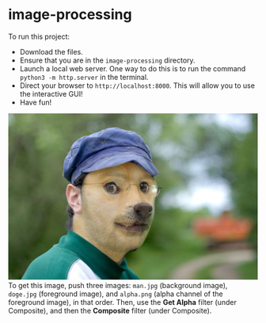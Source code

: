 # image-processing

To run this project: 
* Download the files.
* Ensure that you are in the ```image-processing``` directory.
* Launch a local web server. One way to do this is to run the command ```python3 -m http.server``` in the terminal. 
* Direct your browser to ```http://localhost:8000```. This will allow you to use the interactive GUI!
* Have fun!

![Composite filter](https://github.com/stephanieyen/image-processing/blob/main/results/composite.png) <br />
To get this image, push three images: ```man.jpg``` (background image), ```doge.jpg``` (foreground image), and ```alpha.png``` (alpha channel of the foreground image), in that order. Then, use the **Get Alpha** filter (under Composite), and then the **Composite** filter (under Composite). 
